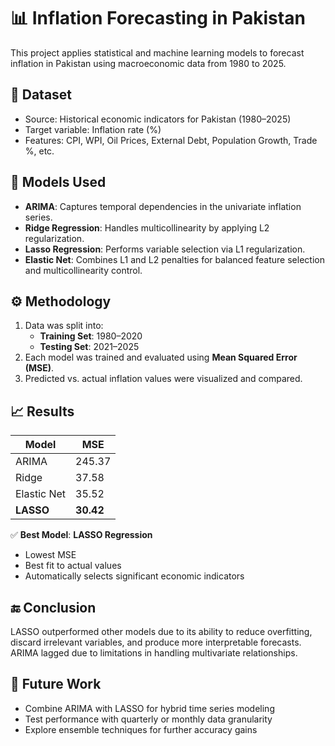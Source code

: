 # 📊 Inflation Forecasting in Pakistan

This project applies statistical and machine learning models to forecast inflation in Pakistan using macroeconomic data from 1980 to 2025.

## 📁 Dataset
- Source: Historical economic indicators for Pakistan (1980–2025)
- Target variable: Inflation rate (%)
- Features: CPI, WPI, Oil Prices, External Debt, Population Growth, Trade %, etc.

## 🧠 Models Used
- **ARIMA**: Captures temporal dependencies in the univariate inflation series.
- **Ridge Regression**: Handles multicollinearity by applying L2 regularization.
- **Lasso Regression**: Performs variable selection via L1 regularization.
- **Elastic Net**: Combines L1 and L2 penalties for balanced feature selection and multicollinearity control.

## ⚙️ Methodology
1. Data was split into:
   - **Training Set**: 1980–2020
   - **Testing Set**: 2021–2025
2. Each model was trained and evaluated using **Mean Squared Error (MSE)**.
3. Predicted vs. actual inflation values were visualized and compared.

## 📈 Results

| Model        | MSE      |
|--------------|----------|
| ARIMA        | 245.37   |
| Ridge        | 37.58    |
| Elastic Net  | 35.52    |
| **LASSO**     | **30.42** |

✅ **Best Model**: **LASSO Regression**
- Lowest MSE
- Best fit to actual values
- Automatically selects significant economic indicators

## 🔚 Conclusion
LASSO outperformed other models due to its ability to reduce overfitting, discard irrelevant variables, and produce more interpretable forecasts. ARIMA lagged due to limitations in handling multivariate relationships.

## 📌 Future Work
- Combine ARIMA with LASSO for hybrid time series modeling
- Test performance with quarterly or monthly data granularity
- Explore ensemble techniques for further accuracy gains
